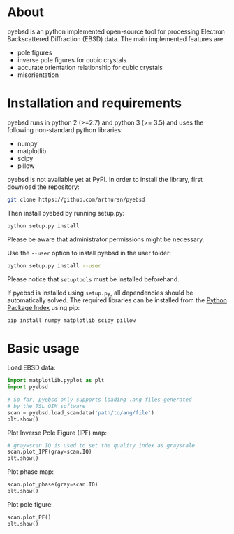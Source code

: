# About

pyebsd is an python implemented open-source tool for processing Electron Backscattered Diffraction (EBSD) data. The main implemented features are:

- pole figures
- inverse pole figures for cubic crystals
- accurate orientation relationship for cubic crystals
- misorientation

# Installation and requirements

pyebsd runs in python 2 (>=2.7) and python 3 (>= 3.5) and uses the following non-standard python libraries:

- numpy
- matplotlib
- scipy
- pillow

pyebsd is not available yet at PyPI. In order to install the library, first download the repository:

```bash
git clone https://github.com/arthursn/pyebsd
```

Then install pyebsd by running setup.py:

```bash
python setup.py install
```

Please be aware that administrator permissions might be necessary.

Use the `--user` option to install pyebsd in the user folder:

```bash
python setup.py install --user
```

Please notice that `setuptools` must be installed beforehand.

If pyebsd is installed using `setup.py`, all dependencies should be automatically solved.
The required libraries can be installed from the [Python Package Index](https://pypi.org) using pip:

```bash
pip install numpy matplotlib scipy pillow
```
# Basic usage

Load EBSD data:

```python
import matplotlib.pyplot as plt
import pyebsd

# So far, pyebsd only supports loading .ang files generated
# by the TSL OIM software
scan = pyebsd.load_scandata('path/to/ang/file')
plt.show()
```

Plot Inverse Pole Figure (IPF) map:

```python
# gray=scan.IQ is used to set the quality index as grayscale
scan.plot_IPF(gray=scan.IQ)
plt.show()
```

Plot phase map:

```python
scan.plot_phase(gray=scan.IQ)
plt.show()
```

Plot pole figure:

```python
scan.plot_PF()
plt.show()
```